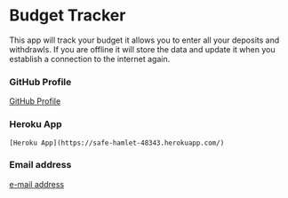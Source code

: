 # Budget Tracker 
This app will track your budget it allows you to enter all your deposits and withdrawls. If you are offline it will store the data and update it when you establish a connection to the internet again.
### GitHub Profile
  [GitHub Profile](https://github.com/TWFB29/budgetTracker)
### Heroku App
    [Heroku App](https://safe-hamlet-48343.herokuapp.com/)
  ### Email address
  [e-mail address](twfb29@yahoo.com)